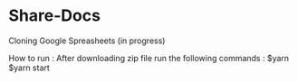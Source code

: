 # Share-Docs
Cloning Google Spreasheets (in progress)

How to run : 
After downloading zip file run the following commands : 
  $yarn
  $yarn start

